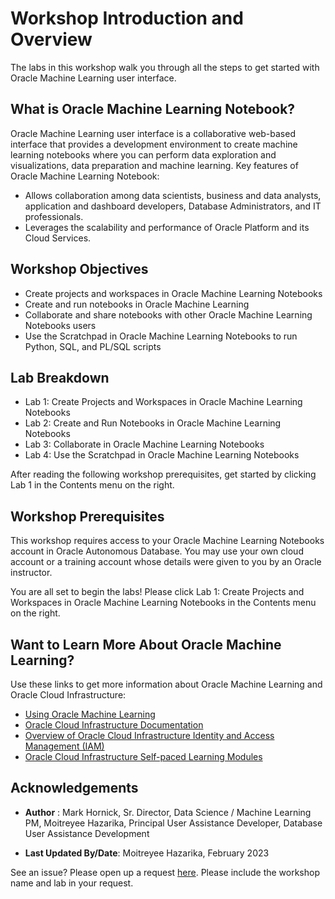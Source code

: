 # Workshop Introduction and Overview

The labs in this workshop walk you through all the steps to get started with Oracle Machine Learning user interface.

## What is Oracle Machine Learning Notebook?

Oracle Machine Learning user interface is a collaborative web-based interface that provides a development environment to create machine learning notebooks where you can perform data exploration and visualizations, data preparation and machine learning.
Key features of Oracle Machine Learning Notebook:

* Allows collaboration among data scientists, business and data analysts, application and dashboard developers, Database Administrators, and IT professionals.
* Leverages the scalability and performance of Oracle Platform and its Cloud Services.

## Workshop Objectives


* Create projects and workspaces in Oracle Machine Learning Notebooks
* Create and run notebooks in Oracle Machine Learning
* Collaborate and share notebooks with other Oracle Machine Learning Notebooks users
* Use the Scratchpad in Oracle Machine Learning Notebooks to run Python, SQL, and PL/SQL scripts

## Lab Breakdown

  * Lab 1: Create Projects and Workspaces in Oracle Machine Learning Notebooks
  * Lab 2: Create and Run Notebooks in Oracle Machine Learning Notebooks
  * Lab 3: Collaborate in Oracle Machine Learning Notebooks
  * Lab 4: Use the Scratchpad in Oracle Machine Learning Notebooks

After reading the following workshop prerequisites, get started by clicking Lab 1 in the Contents menu on the right.

## Workshop Prerequisites

This workshop requires access to your Oracle Machine Learning Notebooks account in Oracle Autonomous Database. You may use your own cloud account or a training account whose details were given to you by an Oracle instructor.

You are all set to begin the labs!
Please click Lab 1: Create Projects and Workspaces in Oracle Machine Learning Notebooks in the Contents menu on the right.

## Want to Learn More About Oracle Machine Learning?

Use these links to get more information about Oracle Machine Learning and Oracle Cloud Infrastructure:

* [Using Oracle Machine Learning](https://docs.oracle.com/en/cloud/paas/autonomous-data-warehouse-cloud/omlug/index.html)
* [Oracle Cloud Infrastructure Documentation](https://docs.cloud.oracle.com/iaas/Content/GSG/Reference/gettingstartedwithPaaS.htm)
* [Overview of Oracle Cloud Infrastructure Identity and Access Management (IAM)](https://docs.cloud.oracle.com/en-us/iaas/Content/Identity/Concepts/overview.htm)
* [Oracle Cloud Infrastructure Self-paced Learning Modules](https://www.oracle.com/cloud/iaas/training/foundations.html)


## Acknowledgements

* **Author** : Mark Hornick, Sr. Director, Data Science / Machine Learning PM, Moitreyee Hazarika, Principal User Assistance Developer, Database User Assistance Development

* **Last Updated By/Date**: Moitreyee Hazarika, February 2023

See an issue?  Please open up a request [here](https://github.com/oracle/learning-library/issues). Please include the workshop name and lab in your request.
